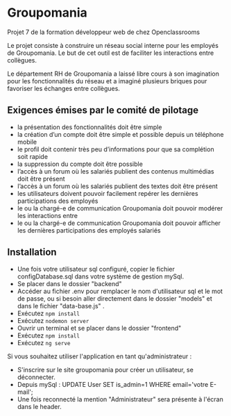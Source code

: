 # Groupomania

Projet 7 de la formation développeur web de chez Openclassrooms

Le projet consiste à construire un réseau social interne pour les employés de Groupomania.
Le but de cet outil est de faciliter les interactions entre collègues.

Le département RH de Groupomania a laissé libre cours à son imagination pour les fonctionnalités du réseau et
a imaginé plusieurs briques pour favoriser les échanges entre collègues.


## Exigences émises par le comité de pilotage 
- la présentation des fonctionnalités doit être simple 
- la création d’un compte doit être simple et possible depuis un téléphone mobile
- le profil doit contenir très peu d’informations pour que sa complétion soit rapide 
- la suppression du compte doit être possible 
- l’accès à un forum où les salariés publient des contenus multimédias doit être présent
- l’accès à un forum où les salariés publient des textes doit être présent 
- les utilisateurs doivent pouvoir facilement repérer les dernières participations des employés 
- le ou la chargé-e de communication Groupomania doit pouvoir modérer les interactions entre 
- le ou la chargé-e de communication Groupomania doit pouvoir afficher les dernières 
  participations des employés salariés


## Installation
- Une fois votre utilisateur sql configuré, copier le fichier configDatabase.sql
  dans votre système de gestion mySql.
- Se placer dans le dossier "backend"
- Accéder au fichier .env pour remplacer le nom d'utilisateur sql 
  et le mot de passe, ou si besoin aller directement dans le dossier
  "models" et dans le fichier "data-base.js" .   
- Exécutez `npm install`
- Exécutez `nodemon server` 
- Ouvrir un terminal et se placer dans le dossier "frontend" 
- Exécutez `npm install` 
- Exécutez `ng serve`

Si vous souhaitez utiliser l'application en tant qu'administrateur :
- S'inscrire sur le site groupomania pour créer un utilisateur, se déconnecter. 
- Depuis mySql : UPDATE User SET is_admin=1 WHERE email='votre E-mail';
- Une fois reconnecté la mention "Administrateur" sera présente à l'écran dans le header.
